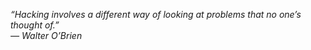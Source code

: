 <i>“Hacking involves a different way of looking at problems that no one’s thought of.”</i>
<br>
<i>— Walter O’Brien</i>
